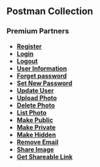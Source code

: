 ## Postman Collection



### Premium Partners

- **[Register](https://laravelimagehosting.herokuapp.com/api/register)**
- **[Login](https://laravelimagehosting.herokuapp.com/api/login)**
- **[Logout](https://laravelimagehosting.herokuapp.com/api/logout)**
- **[User Information](https://laravelimagehosting.herokuapp.com/api/userinformation)**
- **[Forget password](https://laravelimagehosting.herokuapp.com/api/forgetpassword)**
- **[Set New Password](https://laravelimagehosting.herokuapp.com/api/setnewpassword)**
- **[Update User](https://laravelimagehosting.herokuapp.com/api/updateuser)**
- **[Upload Photo](https://laravelimagehosting.herokuapp.com/photo/uploadphoto)**
- **[Delete Photo](https://laravelimagehosting.herokuapp.com/photo/deletephoto)**
- **[List Photo](https://laravelimagehosting.herokuapp.com/photo/listphoto)**
- **[Make Public](https://laravelimagehosting.herokuapp.com/photo/makepublic)**
- **[Make Private](https://laravelimagehosting.herokuapp.com/photo/makeprivate)**
- **[Make Hidden](https://laravelimagehosting.herokuapp.com/photo/makehidden)**
- **[Remove Email](https://laravelimagehosting.herokuapp.com/photo/removemail)**
- **[Share Image](https://laravelimagehosting.herokuapp.com/photo/searchimage)**
- **[Get Shareable Link](https://laravelimagehosting.herokuapp.com/photo/getshareableimagelink)**
